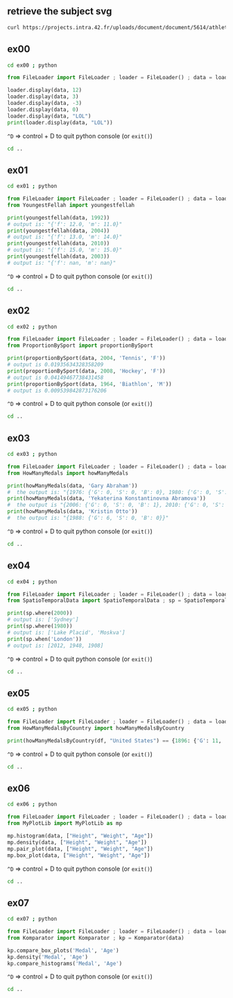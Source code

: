 ## retrieve the subject svg
``` bash
curl https://projects.intra.42.fr/uploads/document/document/5614/athlete_events.csv > a.csv
```

## ex00
``` bash
cd ex00 ; python
```
``` python
from FileLoader import FileLoader ; loader = FileLoader() ; data = loader.load("../a.csv")
```
``` python
loader.display(data, 12)
loader.display(data, 3)
loader.display(data, -3)
loader.display(data, 0)
loader.display(data, "LOL")
print(loader.display(data, "LOL"))
```
`^D` => control + D to quit python console (or `exit()`)
``` bash
cd ..
```

## ex01
``` bash
cd ex01 ; python
```
``` python
from FileLoader import FileLoader ; loader = FileLoader() ; data = loader.load("../a.csv")
from YoungestFellah import youngestfellah
```
```python
print(youngestfellah(data, 1992))
# output is: "{'f': 12.0, 'm': 11.0}"
print(youngestfellah(data, 2004))
# output is: "{'f': 13.0, 'm': 14.0}"
print(youngestfellah(data, 2010))
# output is: "{'f': 15.0, 'm': 15.0}"
print(youngestfellah(data, 2003))
# output is: "{'f': nan, 'm': nan}"
```
`^D` => control + D to quit python console (or `exit()`)
``` bash
cd ..
```

## ex02
``` bash
cd ex02 ; python
```
``` python
from FileLoader import FileLoader ; loader = FileLoader() ; data = loader.load("../a.csv")
from ProportionBySport import proportionBySport
```
``` python 
print(proportionBySport(data, 2004, 'Tennis', 'F'))
# output is 0.01935634328358209
print(proportionBySport(data, 2008, 'Hockey', 'F'))
# output is 0.04149467738431458
print(proportionBySport(data, 1964, 'Biathlon', 'M'))
# output is 0.009539842873176206
```
`^D` => control + D to quit python console (or `exit()`)
``` bash
cd ..
```

## ex03
``` bash
cd ex03 ; python
```
``` python
from FileLoader import FileLoader ; loader = FileLoader() ; data = loader.load("../a.csv")
from HowManyMedals import howManyMedals
```
``` python
print(howManyMedals(data, 'Gary Abraham'))
#  the output is: "{1976: {'G': 0, 'S': 0, 'B': 0}, 1980: {'G': 0, 'S': 0, 'B': 1}}"
print(howManyMedals(data, 'Yekaterina Konstantinovna Abramova'))
#  the output is "{2006: {'G': 0, 'S': 0, 'B': 1}, 2010: {'G': 0, 'S': 0, 'B': 0}}"
print(howManyMedals(data, 'Kristin Otto'))
#  the output is: "{1988: {'G': 6, 'S': 0, 'B': 0}}"
```
`^D` => control + D to quit python console (or `exit()`)
``` bash
cd ..
```

## ex04
``` bash
cd ex04 ; python
```
``` python
from FileLoader import FileLoader ; loader = FileLoader() ; data = loader.load("../a.csv") ; df = data
from SpatioTemporalData import SpatioTemporalData ; sp = SpatioTemporalData(df)
```
``` python
print(sp.where(2000))
# output is: ['Sydney']
print(sp.where(1980))
# output is: ['Lake Placid', 'Moskva']
print(sp.when('London'))
# output is: [2012, 1948, 1908]
```
`^D` => control + D to quit python console (or `exit()`)
``` bash
cd ..
```

## ex05
``` bash
cd ex05 ; python
```
``` python
from FileLoader import FileLoader ; loader = FileLoader() ; data = loader.load("../a.csv") ; df = data
from HowManyMedalsByCountry import howManyMedalsByCountry
```
``` python
print(howManyMedalsByCountry(df, "United States") == {1896: {'G': 11, 'S': 7, 'B': 2}, 1900: {'G': 18, 'S': 14, 'B': 13}, 1904: {'G': 65, 'S': 68, 'B': 66}, 1906: {'G': 12, 'S': 6, 'B': 6}, 1908: {'G': 34, 'S': 16, 'B': 15}, 1912: {'G': 46, 'S': 25, 'B': 36}, 1920: {'G': 87, 'S': 41, 'B': 35}, 1924: {'G': 65, 'S': 41, 'B': 36}, 1928: {'G': 39, 'S': 22, 'B': 18}, 1932: {'G': 60, 'S': 57, 'B': 43}, 1936: {'G': 30, 'S': 29, 'B': 28}, 1948: {'G': 57, 'S': 34, 'B': 30}, 1952: {'G': 55, 'S': 38, 'B': 25}, 1956: {'G': 39, 'S': 57, 'B': 21}, 1960: {'G': 83, 'S': 27, 'B': 19}, 1964: {'G': 75, 'S': 36, 'B': 28}, 1968: {'G': 86, 'S': 36, 'B': 35}, 1972: {'G': 70, 'S': 58, 'B': 33}, 1976: {'G': 62, 'S': 46, 'B': 30}, 1980: {'G': 24, 'S': 4, 'B': 2}, 1984: {'G': 143, 'S': 75, 'B': 33}, 1988: {'G': 66, 'S': 48, 'B': 36}, 1992: {'G': 79, 'S': 46, 'B': 52}, 1994: {'G': 6, 'S': 8, 'B': 5}, 1996: {'G': 98, 'S': 41, 'B': 28}, 1998: {'G': 25, 'S': 2, 'B': 3}, 2000: {'G': 69, 'S': 34, 'B': 48}, 2002: {'G': 9, 'S': 52, 'B': 9}, 2004: {'G': 65, 'S': 66, 'B': 38}, 2006: {'G': 9, 'S': 7, 'B': 32}, 2008: {'G': 64, 'S': 61, 'B': 47}, 2010: {'G': 8, 'S': 61, 'B': 20}, 2012: {'G': 82, 'S': 44, 'B': 38}, 2014: {'G': 8, 'S': 28, 'B': 16}, 2016: {'G': 95, 'S': 52, 'B': 45}})
```
`^D` => control + D to quit python console (or `exit()`)
``` bash
cd ..
```

## ex06
``` bash
cd ex06 ; python
```
``` python
from FileLoader import FileLoader ; loader = FileLoader() ; data = loader.load("../a.csv")
from MyPlotLib import MyPlotLib as mp
```
``` python
mp.histogram(data, ["Height", "Weight", "Age"])
mp.density(data, ["Height", "Weight", "Age"])
mp.pair_plot(data, ["Height", "Weight", "Age"])
mp.box_plot(data, ["Height", "Weight", "Age"])
```
`^D` => control + D to quit python console (or `exit()`)
``` bash
cd ..
```

## ex07
``` bash
cd ex07 ; python
```
``` python
from FileLoader import FileLoader ; loader = FileLoader() ; data = loader.load("../a.csv")
from Komparator import Komparator ; kp = Komparator(data)
```
``` python
kp.compare_box_plots('Medal', 'Age')
kp.density('Medal', 'Age')
kp.compare_histograms('Medal', 'Age')
```
`^D` => control + D to quit python console (or `exit()`)
``` bash
cd ..
```